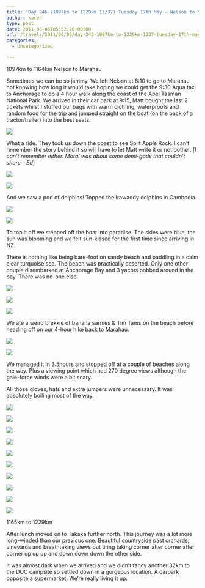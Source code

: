 ```yaml
---
title: 'Day 246 (1097km to 1229km 13/37) Tuesday 17th May – Nelson to Marahau to Takaka'
author: karen
type: post
date: 2011-06-05T05:52:20+00:00
url: /travels/2011/06/05/day-246-1097km-to-1229km-1337-tuesday-17th-may-nelson-to-marahau-to-takaka/
categories:
  - Uncategorized

---
```

1097km to 1164km Nelson to Marahau

Sometimes we can be so jammy. We left Nelson at 8:10 to go to Marahau not knowing how long it would take hoping we could get the 9:30 Aqua taxi to Anchorage to do a 4 hour walk along the coast of the Abel Tasman National Park. We arrived in their car park at 9:15, Matt bought the last 2 tickets whilst I stuffed our bags with warm clothing, waterproofs and random food for the trip and jumped straight on the boat (on the back of a tractor/trailer) into the best seats.

![](/travels-wp-content/uploads/2011/06/IMG_5466.jpg)

What a ride. They took us down the coast to see Split Apple Rock. I can’t remember the story behind it so will have to let Matt write it or not bother. [_I can’t remember either. Moral was about some demi-gods that couldn’t share – Ed_]

![](/travels-wp-content/uploads/2011/06/IMG_5502.jpg)

![](/travels-wp-content/uploads/2011/06/IMG_5500.jpg)

And we saw a pod of dolphins! Topped the Irawaddy dolphins in Cambodia.

![](/travels-wp-content/uploads/2011/06/IMG_5536.jpg)

![](/travels-wp-content/uploads/2011/06/IMG_5541.jpg)

To top it off we stepped off the boat into paradise. The skies were blue, the sun was blooming and we felt sun-kissed for the first time since arriving in NZ.

There is nothing like being bare-foot on sandy beach and paddling in a calm clear turquoise sea. The beach was practically deserted. Only one other couple disembarked at Anchorage Bay and 3 yachts bobbed around in the bay. There was no-one else.

![](/travels-wp-content/uploads/2011/06/P1060443.jpg)

![](/travels-wp-content/uploads/2011/06/IMG_5632.jpg)

![](/travels-wp-content/uploads/2011/06/P1060446.jpg)

We ate a weird brekkie of banana sarnies & Tim Tams on the beach before heading off on our 4-hour hike back to Marahau.

![](/travels-wp-content/uploads/2011/06/P1060457.jpg)

![](/travels-wp-content/uploads/2011/06/IMG_5608.jpg)

We managed it in 3.5hours and stopped off at a couple of beaches along the way. Plus a viewing point which had 270 degree views although the gale-force winds were a bit scary. 

All those gloves, hats and extra jumpers were unnecessary. It was absolutely boiling most of the way. 

![](/travels-wp-content/uploads/2011/06/IMG_5646.jpg)

![](/travels-wp-content/uploads/2011/06/P1060465.jpg)

![](/travels-wp-content/uploads/2011/06/P1060471.jpg)

![](/travels-wp-content/uploads/2011/06/P1060472.jpg)

![](/travels-wp-content/uploads/2011/06/P1060473.jpg)

![](/travels-wp-content/uploads/2011/06/P1060474.jpg)

![](/travels-wp-content/uploads/2011/06/P1060475.jpg)

![](/travels-wp-content/uploads/2011/06/P1060476.jpg)

![](/travels-wp-content/uploads/2011/06/P1060479.jpg)

![](/travels-wp-content/uploads/2011/06/IMG_5644.jpg)

1165km to 1229km

After lunch moved on to Takaka further north. This journey was a lot more long-winded than our previous one. Beautiful countryside past orchards, vineyards and breathtaking views but tiring taking corner after corner after corner up up up and down down down the other side.

It was almost dark when we arrived and we didn’t fancy another 32km to the DOC campsite so settled down in a gorgeous location. A carpark opposite a supermarket. We’re really living it up.

 [1]: http://www.mattburns.co.uk/travels/wp-content/uploads/2011/06/IMG_5466.jpg
 [2]: http://www.mattburns.co.uk/travels/wp-content/uploads/2011/06/IMG_5502.jpg
 [3]: http://www.mattburns.co.uk/travels/wp-content/uploads/2011/06/IMG_5500.jpg
 [4]: http://www.mattburns.co.uk/travels/wp-content/uploads/2011/06/IMG_5536.jpg
 [5]: http://www.mattburns.co.uk/travels/wp-content/uploads/2011/06/IMG_5541.jpg
 [6]: http://www.mattburns.co.uk/travels/wp-content/uploads/2011/06/P1060443.jpg
 [7]: http://www.mattburns.co.uk/travels/wp-content/uploads/2011/06/IMG_5632.jpg
 [8]: http://www.mattburns.co.uk/travels/wp-content/uploads/2011/06/P1060446.jpg
 [9]: http://www.mattburns.co.uk/travels/wp-content/uploads/2011/06/P1060457.jpg
 [10]: http://www.mattburns.co.uk/travels/wp-content/uploads/2011/06/IMG_5608.jpg
 [11]: http://www.mattburns.co.uk/travels/wp-content/uploads/2011/06/IMG_5646.jpg
 [12]: http://www.mattburns.co.uk/travels/wp-content/uploads/2011/06/P1060465.jpg
 [13]: http://www.mattburns.co.uk/travels/wp-content/uploads/2011/06/P1060471.jpg
 [14]: http://www.mattburns.co.uk/travels/wp-content/uploads/2011/06/P1060472.jpg
 [15]: http://www.mattburns.co.uk/travels/wp-content/uploads/2011/06/P1060473.jpg
 [16]: http://www.mattburns.co.uk/travels/wp-content/uploads/2011/06/P1060474.jpg
 [17]: http://www.mattburns.co.uk/travels/wp-content/uploads/2011/06/P1060475.jpg
 [18]: http://www.mattburns.co.uk/travels/wp-content/uploads/2011/06/P1060476.jpg
 [19]: http://www.mattburns.co.uk/travels/wp-content/uploads/2011/06/P1060479.jpg
 [20]: http://www.mattburns.co.uk/travels/wp-content/uploads/2011/06/IMG_5644.jpg